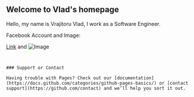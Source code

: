 ## Welcome to Vlad's homepage

Hello, my name is Vrajitoru Vlad, I work as a Software Engineer.

Facebook Account and Image:

[Link](https://www.facebook.com/vlad.vrajitoru/) and ![Image](https://scontent.fotp3-1.fna.fbcdn.net/v/t1.0-9/75339559_2606036409465691_5378713468926951424_o.jpg?_nc_cat=111&_nc_sid=09cbfe&_nc_ohc=JugfCmVFpr4AX93yu5h&_nc_ht=scontent.fotp3-1.fna&oh=6c71d070e757c5d352762339afed6407&oe=5FB4108A)
```


### Support or Contact

Having trouble with Pages? Check out our [documentation](https://docs.github.com/categories/github-pages-basics/) or [contact support](https://github.com/contact) and we’ll help you sort it out.
